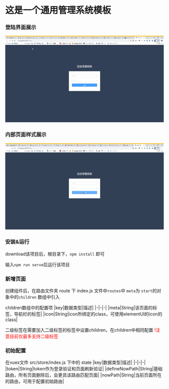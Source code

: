 # 这是一个通用管理系统模板

### 登陆界面展示
![登录演示](./demo_img/login_image.gif "登录演示")
### 内部页面样式展示
![内部展示](./demo_img/main.gif "主要页面演示")
### 安装&运行
download该项目后，根目录下，`npm install` 即可

输入`npm run serve`后运行该项目

### 新增页面
创建组件后，在路由文件夹 route 下 index.js 文件中`routes`中 `meta`为 `start`的对象中的`children` 数组中引入 

children数组中的配置项
|key|数据类型|描述|
|-|-|-|
|meta|String|该页面的标签，导航栏的标签|
|icon|String|icon所绑定的class，可使用elementUI的icon的class|

二级标签在需要加入二级标签的标签中设置children，在children中相同配置
<font color="red">!注意目前仅最多支持二级标签</font>

### 初始配置
在vuex文件 src/store/index.js 下中的 state
|key|数据类型|描述|
|-|-|-|
|token|String|token作为登录验证和页面刷新验证|
|defineNowPath|String|基础路由，所有页面删除后，会更具该路由匹配页面|
|nowPath|String|当前页面所在的路由，可用于配置初始路由|
